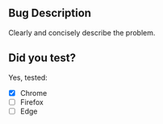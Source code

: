 ## Bug Description

Clearly and concisely describe the problem.

## Did you test?

Yes, tested:

- [x] Chrome
- [ ] Firefox
- [ ] Edge
